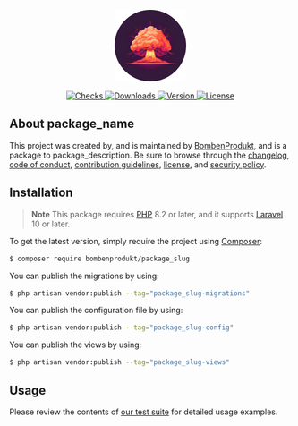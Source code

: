 <p align="center">
    <a href="https://bombenprodukt.com" target="_blank">
        <img src="https://raw.githubusercontent.com/BombenProdukt/assets/main/logo-text.svg" width="128" alt="BombenProdukt Logo" />
    </a>
</p>

<p align="center">
    <a href="https://github.com/BombenProdukt/package_slug/actions">
        <img src="https://badge.sh/github/check-runs/BombenProdukt/package_slug" alt="Checks" />
    </a>
    <a href="https://packagist.org/packages/bombenprodukt/package_slug">
        <img src="https://badge.sh/packagist/downloads/BombenProdukt/package_slug" alt="Downloads" />
    </a>
    <a href="https://packagist.org/packages/bombenprodukt/package_slug">
        <img src="https://badge.sh/packagist/version/BombenProdukt/package_slug" alt="Version" />
    </a>
    <a href="https://packagist.org/packages/bombenprodukt/package_slug">
        <img src="https://badge.sh/packagist/license/BombenProdukt/package_slug" alt="License" />
    </a>
</p>

## About package_name

This project was created by, and is maintained by [BombenProdukt](https://github.com/BombenProdukt), and is a package to package_description. Be sure to browse through the [changelog](CHANGELOG.md), [code of conduct](.github/CODE_OF_CONDUCT.md), [contribution guidelines](.github/CONTRIBUTING.md), [license](LICENSE), and [security policy](.github/SECURITY.md).

## Installation

> **Note**
> This package requires [PHP](https://www.php.net/) 8.2 or later, and it supports [Laravel](https://laravel.com/) 10 or later.

To get the latest version, simply require the project using [Composer](https://getcomposer.org/):

```bash
$ composer require bombenprodukt/package_slug
```

You can publish the migrations by using:

```bash
$ php artisan vendor:publish --tag="package_slug-migrations"
```

You can publish the configuration file by using:

```bash
$ php artisan vendor:publish --tag="package_slug-config"
```

You can publish the views by using:

```bash
$ php artisan vendor:publish --tag="package_slug-views"
```

## Usage

Please review the contents of [our test suite](/tests) for detailed usage examples.
